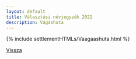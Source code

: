```yaml
---
layout: default
title: Választási névjegyzék 2022
description: Vágáshuta
---
```


{% include settlementHTMLs/Vaagaashuta.html %}

[Vissza](../)